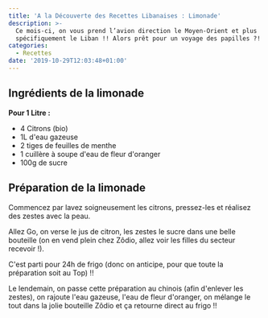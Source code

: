 ```yaml
---
title: 'A la Découverte des Recettes Libanaises : Limonade'
description: >-
  Ce mois-ci, on vous prend l’avion direction le Moyen-Orient et plus
  spécifiquement le Liban !! Alors prêt pour un voyage des papilles ?!
categories:
  - Recettes
date: '2019-10-29T12:03:48+01:00'
---
```

## Ingrédients de la limonade 

**Pour 1 Litre :**

* 4 Citrons (bio)
* 1L d'eau gazeuse
* 2 tiges de feuilles de menthe
* 1 cuillère à soupe d'eau de fleur d'oranger
* 100g de sucre



## Préparation de la limonade

Commencez par lavez soigneusement les citrons, pressez-les et réalisez des zestes avec la peau.



Allez Go, on verse le jus de citron, les zestes le sucre dans une belle bouteille (on en vend plein chez Zôdio, allez voir les filles du secteur recevoir !).



C'est parti pour 24h de frigo (donc on anticipe, pour que toute la préparation soit au Top) !!



Le lendemain, on passe cette préparation au chinois (afin d'enlever les zestes), on rajoute l'eau gazeuse, l'eau de fleur d'oranger, on mélange le tout dans la jolie bouteille Zôdio et ça retourne direct au frigo !!
